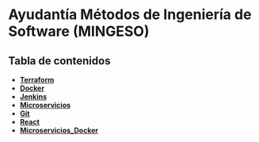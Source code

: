 # Ayudantía Métodos de Ingeniería de Software (MINGESO)

## Tabla de contenidos

- **[Terraform](../../tree/main/Terraform)**
- **[Docker](../../tree/main/Docker)**
- **[Jenkins](../../tree/main/Jenkins)**
- **[Microservicios](../../tree/main/Microservicios)**
- **[Git](../../tree/main/GIT)**
- **[React](../../tree/main/React)**
- **[Microservicios_Docker](../../tree/main/Microservicios_Docker)**

